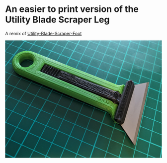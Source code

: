 # An easier to print version of the Utility Blade Scraper Leg

A remix of [Utility-Blade-Scraper-Foot](https://www.thingiverse.com/thing:4167076)


![A stronger gear for Clerty - Mechanical Dishwasher Sign](images/utility-blade-scraper-leg-remix.jpg)